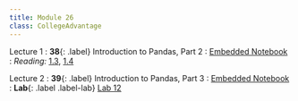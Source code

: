 ```yaml
---
title: Module 26
class: CollegeAdvantage
---
```



Lecture 1
: **38**{: .label} Introduction to Pandas, Part 2
: [Embedded Notebook](https://inclusionbridgedshub.org/hub/user-redirect/git-pull?repo=https%3A%2F%2Fgithub.com%2FInclusion-Bridge%2F2024-bridge-to-data-fundamentals&urlpath=tree%2F2024-bridge-to-data-fundamentals%2Flec+notebooks%2Flec38.ipynb)
: _Reading:_ [1.3](https://www.textbook.ds100.org/ch/06/pandas_aggregating.html), [1.4](https://learningds.org/ch/06/pandas_transforming.html)

Lecture 2
: **39**{: .label} Introduction to Pandas, Part 3
: [Embedded Notebook](https://inclusionbridgedshub.org/hub/user-redirect/git-pull?repo=https%3A%2F%2Fgithub.com%2FInclusion-Bridge%2F2024-bridge-to-data-fundamentals&urlpath=tree%2F2024-bridge-to-data-fundamentals%2Flec+notebooks%2Flec39.ipynb)
: **Lab**{: .label .label-lab} [Lab 12](https://inclusionbridgedshub.org/hub/user-redirect/git-pull?repo=https%3A%2F%2Fgithub.com%2FInclusion-Bridge%2F2024-bridge-to-data-fundamentals&urlpath=tree%2F2024-bridge-to-data-fundamentals%2Fmaterials%2Flab12%2Flab12.ipynb)

